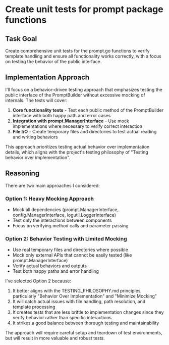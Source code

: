 # Create unit tests for prompt package functions

## Task Goal
Create comprehensive unit tests for the prompt.go functions to verify template handling and ensure all functionality works correctly, with a focus on testing the behavior of the public interface.

## Implementation Approach
I'll focus on a behavior-driven testing approach that emphasizes testing the public interface of the PromptBuilder without excessive mocking of internals. The tests will cover:

1. **Core functionality tests** - Test each public method of the PromptBuilder interface with both happy path and error cases
2. **Integration with prompt.ManagerInterface** - Use mock implementations where necessary to verify correct interaction
3. **File I/O** - Create temporary files and directories to test actual reading and writing behaviors

This approach prioritizes testing actual behavior over implementation details, which aligns with the project's testing philosophy of "Testing behavior over implementation".

## Reasoning
There are two main approaches I considered:

### Option 1: Heavy Mocking Approach
- Mock all dependencies (prompt.ManagerInterface, config.ManagerInterface, logutil.LoggerInterface)
- Test only the interactions between components
- Focus on verifying method calls and parameter passing

### Option 2: Behavior Testing with Limited Mocking
- Use real temporary files and directories where possible
- Mock only external APIs that cannot be easily tested (like prompt.ManagerInterface)
- Verify actual behaviors and outputs
- Test both happy paths and error handling

I've selected Option 2 because:

1. It better aligns with the TESTING_PHILOSOPHY.md principles, particularly "Behavior Over Implementation" and "Minimize Mocking"
2. It will catch actual issues with file handling, path resolution, and template processing
3. It creates tests that are less brittle to implementation changes since they verify behavior rather than specific interactions
4. It strikes a good balance between thorough testing and maintainability

The approach will require careful setup and teardown of test environments, but will result in more valuable and robust tests.